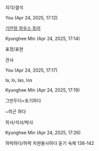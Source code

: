 지각/결석

You (Apr 24, 2025, 17:12)

[기안장 하우스 투어](https://www.youtube.com/watch?v=9t5M93Z1GBE)

Kyunghee Min (Apr 24, 2025, 17:14)

표정/표현

관사

You (Apr 24, 2025, 17:17)

la, lo, las, los

Kyunghee Min (Apr 24, 2025, 17:19)

그만두다=포기하다

~하곤 하다

학사/석사/박사

Kyunghee Min (Apr 24, 2025, 17:26)

허락하다/허락
자원봉사하다
듣기 숙제 
138-142